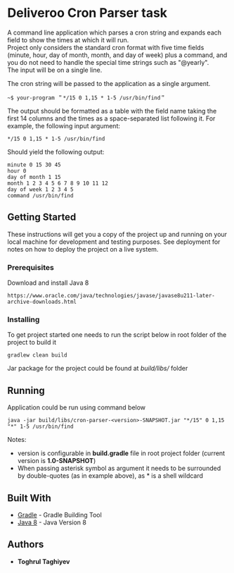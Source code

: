 # Deliveroo Cron Parser task

A command line application which parses a cron string and expands each field
to show the times at which it will run.  
Project only considers the standard cron format with five time fields (minute, hour, day of
month, month, and day of week) plus a command, and you do not need to handle the special
time strings such as "@yearly".  
The input will be on a single line.

The cron string will be passed to the application as a single argument.
````
~$ your-program ＂*/15 0 1,15 * 1-5 /usr/bin/find＂
````

The output should be formatted as a table with the field name taking the first 14 columns and
the times as a space-separated list following it.
For example, the following input argument:
```
*/15 0 1,15 * 1-5 /usr/bin/find
```

Should yield the following output:

```
minute 0 15 30 45
hour 0
day of month 1 15
month 1 2 3 4 5 6 7 8 9 10 11 12
day of week 1 2 3 4 5
command /usr/bin/find
```

## Getting Started

These instructions will get you a copy of the project up and running on your local machine for development and testing purposes. See deployment for notes on how to deploy the project on a live system.

### Prerequisites

Download and install Java 8

```
https://www.oracle.com/java/technologies/javase/javase8u211-later-archive-downloads.html
```

### Installing

To get project started one needs to run the script below in root folder of the project to build it

```
gradlew clean build
```

Jar package for the project could be found at *build/libs/* folder

## Running

Application could be run using command below
````
java -jar build/libs/cron-parser-<version>-SNAPSHOT.jar "*/15" 0 1,15 "*" 1-5 /usr/bin/find
````

Notes:
*   version is configurable in **build.gradle** file in root project folder (current version is **1.0-SNAPSHOT**)
*   When passing asterisk symbol as argument it needs to be surrounded by double-quotes (as in example above), as * is a shell wildcard
 
## Built With

* [Gradle](https://www.gradle.org/) - Gradle Building Tool
* [Java 8](https://www.java.com/en/) - Java Version 8

## Authors

* **Toghrul Taghiyev**
